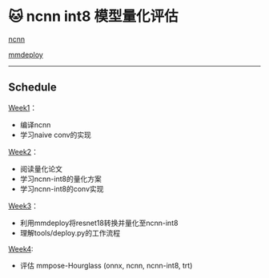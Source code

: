 # 🐱 ncnn int8 模型量化评估

[ncnn](https://github.com/Tencent/ncnn)

[mmdeploy](https://github.com/open-mmlab/mmdeploy) 

---

## Schedule

[Week1](week1)：
- 编译ncnn
- 学习naive conv的实现

[Week2](week2)：
- 阅读量化论文
- 学习ncnn-int8的量化方案
- 学习ncnn-int8的conv实现

[Week3](week3)：
- 利用mmdeploy将resnet18转换并量化至ncnn-int8
- 理解tools/deploy.py的工作流程

[Week4](week4):
- 评估 mmpose-Hourglass (onnx, ncnn, ncnn-int8, trt)